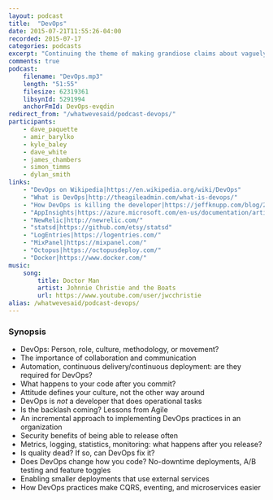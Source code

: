 ```yaml
---
layout: podcast
title:  "DevOps"
date: 2015-07-21T11:55:26-04:00
recorded: 2015-07-17
categories: podcasts
excerpt: "Continuing the theme of making grandiose claims about vaguely defined terms, the Western Devs take on the Rise of DevOps"
comments: true
podcast:
    filename: "DevOps.mp3"
    length: "51:55"
    filesize: 62319361
    libsynId: 5291994
    anchorFmId: DevOps-evqdin
redirect_from: "/whatwevesaid/podcast-devops/"
participants:
    - dave_paquette
    - amir_barylko
    - kyle_baley
    - dave_white
    - james_chambers
    - simon_timms
    - dylan_smith
links:
    - "DevOps on Wikipedia|https://en.wikipedia.org/wiki/DevOps"
    - "What is DevOps|http://theagileadmin.com/what-is-devops/"
    - "How DevOps is killing the developer|https://jeffknupp.com/blog/2014/04/15/how-devops-is-killing-the-developer/"
    - "AppInsights|https://azure.microsoft.com/en-us/documentation/articles/app-insights-get-started/"
    - "NewRelic|http://newrelic.com/"
    - "statsd|https://github.com/etsy/statsd"
    - "LogEntries|https://logentries.com/"
    - "MixPanel|https://mixpanel.com/"
    - "Octopus|https://octopusdeploy.com/"
    - "Docker|https://www.docker.com/"
music:
    song:
        title: Doctor Man
        artist: Johnnie Christie and the Boats
        url: https://www.youtube.com/user/jwcchristie
alias: /whatwevesaid/podcast-devops/
---
```


### Synopsis

* DevOps: Person, role, culture, methodology, or movement?
* The importance of collaboration and communication
* Automation, continuous delivery/continuous deployment: are they required for DevOps?
* What happens to your code after you commit?
* Attitude defines your culture, not the other way around
* DevOps is *not* a developer that does operational tasks
* Is the backlash coming? Lessons from Agile
* An incremental approach to implementing DevOps practices in an organization
* Security benefits of being able to release often
* Metrics, logging, statistics, monitoring: what happens after you release?
* Is quality dead? If so, can DevOps fix it?
* Does DevOps change how you code? No-downtime deployments, A/B testing and feature toggles
* Enabling smaller deployments that use external services
* How DevOps practices make CQRS, eventing, and microservices easier
